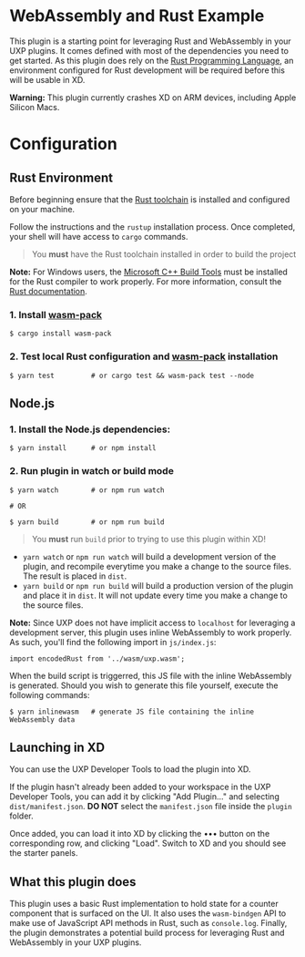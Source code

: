 # WebAssembly and Rust Example

This plugin is a starting point for leveraging Rust and WebAssembly in your UXP plugins. It comes defined with most of the dependencies you need to get started. As this plugin does rely on the [Rust Programming Language](https://www.rust-lang.org/), an environment configured for Rust development will be required before this will be usable in XD.

**Warning:** This plugin currently crashes XD on ARM devices, including Apple Silicon Macs.

# Configuration

## Rust Environment

Before beginning ensure that the [Rust toolchain](https://www.rust-lang.org/tools/install) is installed and configured on your machine.

Follow the instructions and the `rustup` installation process. Once completed, your shell will have access to `cargo` commands.

> You **must** have the Rust toolchain installed in order to build the project

**Note:** For Windows users, the [Microsoft C++ Build Tools](https://visualstudio.microsoft.com/visual-cpp-build-tools/) must be installed for the Rust compiler to work properly. For more information, consult the [Rust documentation](https://doc.rust-lang.org/book/ch01-01-installation.html#installing-rustup-on-windows).

### 1. Install [wasm-pack](https://github.com/rustwasm/wasm-pack)

```
$ cargo install wasm-pack
```

### 2. Test local Rust configuration and [wasm-pack](https://github.com/rustwasm/wasm-pack) installation

```
$ yarn test         # or cargo test && wasm-pack test --node
```

## Node.js

### 1. Install the Node.js dependencies:

```
$ yarn install      # or npm install
```

### 2. Run plugin in watch or build mode

```
$ yarn watch        # or npm run watch

# OR

$ yarn build        # or npm run build
```

> You **must** run `build` prior to trying to use this plugin within XD!

- `yarn watch` or `npm run watch` will build a development version of the plugin, and recompile everytime you make a change to the source files. The result is placed in `dist`.
- `yarn build` or `npm run build` will build a production version of the plugin and place it in `dist`. It will not update every time you make a change to the source files.

**Note:** Since UXP does not have implicit access to `localhost` for leveraging a development server, this plugin uses inline WebAssembly to work properly. As such, you'll find the following import in `js/index.js`:

```
import encodedRust from '../wasm/uxp.wasm';
```

When the build script is triggerred, this JS file with the inline WebAssembly is generated. Should you wish to generate this file yourself, execute the following commands:

```
$ yarn inlinewasm   # generate JS file containing the inline WebAssembly data
```

## Launching in XD

You can use the UXP Developer Tools to load the plugin into XD.

If the plugin hasn't already been added to your workspace in the UXP Developer Tools, you can add it by clicking "Add Plugin..." and selecting `dist/manifest.json`. **DO NOT** select the `manifest.json` file inside the `plugin` folder.

Once added, you can load it into XD by clicking the ••• button on the corresponding row, and clicking "Load". Switch to XD and you should see the starter panels.

## What this plugin does

This plugin uses a basic Rust implementation to hold state for a counter component that is surfaced on the UI. It also uses the `wasm-bindgen` API to make use of JavaScript API methods in Rust, such as `console.log`. Finally, the plugin demonstrates a potential build process for leveraging Rust and WebAssembly in your UXP plugins.
